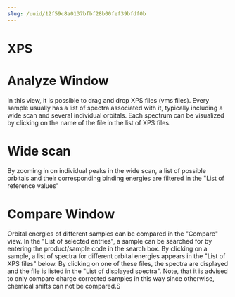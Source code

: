 ```yaml
---
slug: /uuid/12f59c8a0137bfbf28b00fef39bfdf0b
---
```


# XPS

# Analyze Window

In this view, it is possible to drag and drop XPS files (vms files). Every sample usually has a list of spectra associated with it, typically including a wide scan and several individual orbitals. Each spectrum can be visualized by clicking on the name of the file in the list of XPS files.

# Wide scan

By zooming in on individual peaks in the wide scan, a list of possible orbitals and their corresponding binding energies are filtered in the "List of reference values"

# Compare Window

Orbital energies of different samples can be compared in the "Compare" view. In the "List of selected entries", a sample can be searched for by entering the product/sample code in the search box. By clicking on a sample, a list of spectra for different orbital energies appears in the "List of XPS files" below. By clicking on one of these files, the spectra are displayed and the file is listed in the "List of displayed spectra".
Note, that it is advised to only compare charge corrected samples in this way since otherwise, chemical shifts can not be compared.S
